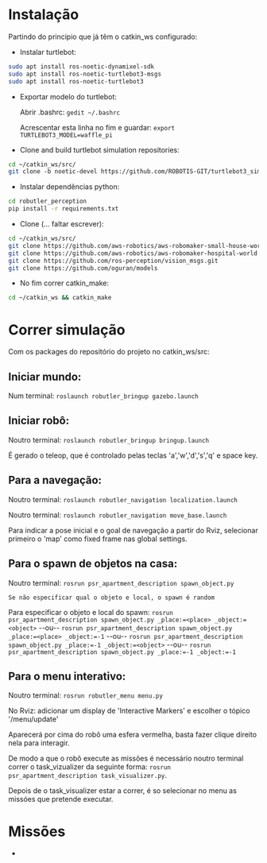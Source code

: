# Instalação
Partindo do principio que já têm o catkin_ws configurado:

- Instalar turtlebot:
```bash
sudo apt install ros-noetic-dynamixel-sdk
sudo apt install ros-noetic-turtlebot3-msgs
sudo apt install ros-noetic-turtlebot3
```

- Exportar modelo do turtlebot:

    Abrir .bashrc: `gedit ~/.bashrc`

    Acrescentar esta linha no fim e guardar: `export TURTLEBOT3_MODEL=waffle_pi`

- Clone and build turtlebot simulation repositories:
```bash
cd ~/catkin_ws/src/
git clone -b noetic-devel https://github.com/ROBOTIS-GIT/turtlebot3_simulations.git
```

- Instalar dependências python:
```bash
cd robutler_perception
pip install -r requirements.txt
```

- Clone (... faltar escrever):
```bash
cd ~/catkin_ws/src/
git clone https://github.com/aws-robotics/aws-robomaker-small-house-world
git clone https://github.com/aws-robotics/aws-robomaker-hospital-world
git clone https://github.com/ros-perception/vision_msgs.git
git clone https://github.com/oguran/models
```

- No fim correr catkin_make:
```bash
cd ~/catkin_ws && catkin_make
```

# Correr simulação
Com os packages do repositório do projeto no catkin_ws/src:

## Iniciar mundo:
Num terminal: `roslaunch robutler_bringup gazebo.launch`


## Iniciar robô:
Noutro terminal: `roslaunch robutler_bringup bringup.launch`

É gerado o teleop, que é controlado pelas teclas 'a','w','d','s','q' e space key.


## Para a navegação:
Noutro terminal: `roslaunch robutler_navigation localization.launch`

Noutro terminal: `roslaunch robutler_navigation move_base.launch`

Para indicar a pose inicial e o goal de navegação a partir do Rviz, selecionar primeiro o 'map' como fixed frame nas global settings.

## Para o spawn de objetos na casa:
Noutro terminal: `rosrun psr_apartment_description spawn_object.py`

    Se não especificar qual o objeto e local, o spawn é random

Para especificar o objeto e local do spawn: 
`rosrun psr_apartment_description spawn_object.py _place:=<place> _object:=<object>`
            --ou--
`rosrun psr_apartment_description spawn_object.py _place:=<place> _object:=-1`
            --ou--
`rosrun psr_apartment_description spawn_object.py _place:=-1 _object:=<object>`
            --ou--
`rosrun psr_apartment_description spawn_object.py _place:=-1 _object:=-1`

## Para o menu interativo:
Noutro terminal: `rosrun robutler_menu menu.py`

No Rviz: adicionar um display de 'Interactive Markers' e escolher o tópico '/menu/update'

Aparecerá por cima do robô uma esfera vermelha, basta fazer clique direito nela para interagir.

De modo a que o robô execute as missões é necessário noutro terminal correr o task_vizualizer da seguinte forma: `rosrun psr_apartment_description task_visualizer.py`.

Depois de o task_visualizer estar a correr, é so selecionar no menu as missóes que pretende executar.

# Missões
- 
